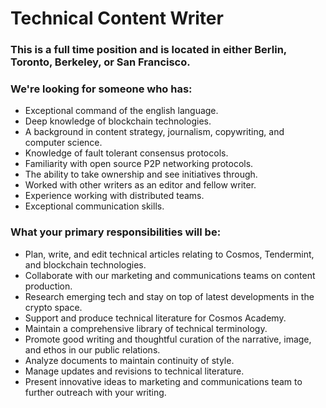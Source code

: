# Technical Content Writer

### This is a full time position and is located in either Berlin, Toronto, Berkeley, or San Francisco.

### We're looking for someone who has:
* Exceptional command of the english language.
* Deep knowledge of blockchain technologies.
* A background in content strategy, journalism, copywriting, and computer science.
* Knowledge of fault tolerant consensus protocols.
* Familiarity with open source P2P networking protocols.
* The ability to take ownership and see initiatives through.
* Worked with other writers as an editor and fellow writer.
* Experience working with distributed teams.
* Exceptional communication skills.

### What your primary responsibilities will be:
* Plan, write, and edit technical articles relating to Cosmos, Tendermint, and blockchain technologies.
* Collaborate with our marketing and communications teams on content production.
* Research emerging tech and stay on top of latest developments in the crypto space.
* Support and produce technical literature for Cosmos Academy.
* Maintain a comprehensive library of technical terminology.
* Promote good writing and thoughtful curation of the narrative, image, and ethos in our public relations.
* Analyze documents to maintain continuity of style.
* Manage updates and revisions to technical literature.
* Present innovative ideas to marketing and communications team to further outreach with your writing.
